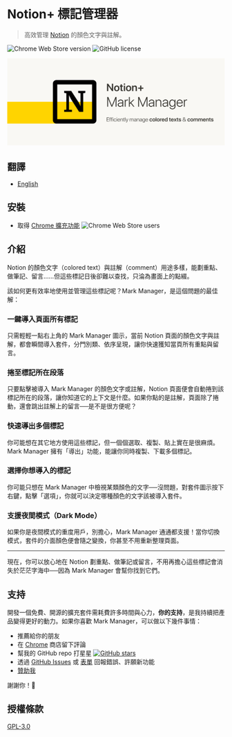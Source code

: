 # Notion+ 標記管理器

> 高效管理 [Notion](https://www.notion.so/) 的顏色文字與註解。

![Chrome Web Store version](https://img.shields.io/chrome-web-store/v/hipgmnlpnimedfepbfbfiaobohhffcfc?style=plastic)
![GitHub license](https://img.shields.io/github/license/yeefun/notion-mark-manager?style=plastic)

![marquee](./promotion/marquee.png)

## 翻譯
- [English](./README.md)

## 安裝

- 取得 [Chrome 擴充功能](https://chrome.google.com/webstore/detail/notion%20-mark-manager/hipgmnlpnimedfepbfbfiaobohhffcfc) ![Chrome Web Store users](https://img.shields.io/chrome-web-store/users/hipgmnlpnimedfepbfbfiaobohhffcfc?style=plastic)

## 介紹

Notion 的顏色文字（colored text）與註解（comment）用途多樣，能劃重點、做筆記、留言……但這些標記日後卻難以查找，只淪為畫面上的點綴。

該如何更有效率地使用並管理這些標記呢？Mark Manager，是這個問題的最佳解：

### 一鍵導入頁面所有標記

只需輕輕一點右上角的 Mark Manager 圖示，當前 Notion 頁面的顏色文字與註解，都會瞬間導入套件，分門別類、依序呈現，讓你快速獲知當頁所有重點與留言。

### 捲至標記所在段落

只要點擊被導入 Mark Manager 的顏色文字或註解，Notion 頁面便會自動捲到該標記所在的段落，讓你知道它的上下文是什麼。如果你點的是註解，頁面除了捲動，還會跳出註解上的留言──是不是很方便呢？

### 快速導出多個標記

你可能想在其它地方使用這些標記，但一個個選取、複製、貼上實在是很麻煩。Mark Manager 擁有「導出」功能，能讓你同時複製、下載多個標記。

### 選擇你想導入的標記

你可能只想在 Mark Manager 中檢視某類顏色的文字──沒問題，對套件圖示按下右鍵，點擊「選項」，你就可以決定哪種顏色的文字該被導入套件。

### 支援夜間模式（Dark Mode）

如果你是夜間模式的重度用戶，別擔心，Mark Manager 通通都支援！當你切換模式，套件的介面顏色便會隨之變換，你甚至不用重新整理頁面。

---

現在，你可以放心地在 Notion 劃重點、做筆記或留言，不用再擔心這些標記會消失於茫茫字海中──因為 Mark Manager 會幫你找到它們。

## 支持

開發一個免費、開源的擴充套件需耗費許多時間與心力，**你的支持**，是我持續把產品變得更好的動力。如果你喜歡 Mark Manager，可以做以下幾件事情：

- 推薦給你的朋友
- 在 [Chrome](https://chrome.google.com/webstore/detail/notion%20-mark-manager/hipgmnlpnimedfepbfbfiaobohhffcfc) 商店留下評論
- 幫我的 GitHub repo 打星星 [![GitHub stars](https://img.shields.io/github/stars/yeefun/notion-mark-manager?style=social)](https://github.com/yeefun/notion-mark-manager/stargazers)
- 透過 [GitHub Issues](https://github.com/yeefun/notion-mark-manager/issues/new) 或 [表單](https://docs.google.com/forms/d/e/1FAIpQLSdc8JGkmEpyjVbut57cd4fHMJGXEk4HITjmUGYo87f4jN-4zQ/viewform?usp=sf_link) 回報錯誤、許願新功能
- [贊助我](https://pay.ecpay.com.tw/CreditPayment/ExpressCredit?MerchantID=3220361)

謝謝你！🙌

## 授權條款
[GPL-3.0](./LICENSE)
